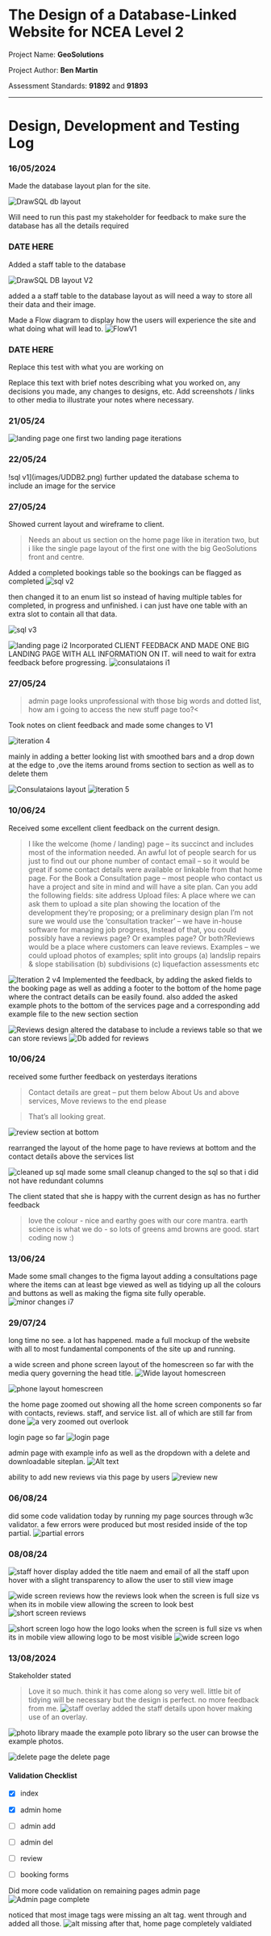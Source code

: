 # The Design of a Database-Linked Website for NCEA Level 2

Project Name: **GeoSolutions**

Project Author: **Ben Martin**

Assessment Standards: **91892** and **91893**


-------------------------------------------------

# Design, Development and Testing Log

### 16/05/2024

Made the database layout plan for the site.

![DrawSQL db layout](images/db.png)

Will need to run this past my stakeholder for feedback to make sure the database has all the details required


### DATE HERE

Added a staff table to the database

![DrawSQL DB layout V2](images/Drawsql2.png)

added a a staff table to the database layout as will need a way to store all their data and their image.

Made a Flow diagram to display how the users will experience the site and what doing what will lead to.
![FlowV1](images/FlowV1.png)


### DATE HERE

Replace this test with what you are working on

Replace this text with brief notes describing what you worked on, any decisions you made, any changes to designs, etc. Add screenshots / links to other media to illustrate your notes where necessary.

### 21/05/24
![landing page one](images/LP1.png)
first two landing page iterations


### 22/05/24
!sql v1](images/UDDB2.png) 
further updated the database schema to include an image for the service


### 27/05/24

Showed current layout and wireframe to client.

> Needs an about us section on the home page like in iteration two, but i like the single page layout of the first one with the big GeoSolutions front and centre.

Added a completed bookings table so the bookings can be flagged as completed
![sql v2](images/COMP1.png)

then changed it to an enum list so instead of having multiple tables for completed, in progress and unfinished. i can just have one table with an extra slot to contain all that data.

![sql v3](images/COMP2.png)

![landing page i2](images/LP2.png)
Incorporated CLIENT FEEDBACK AND MADE ONE BIG LANDING PAGE WITH ALL INFORMATION ON IT.
will need to wait for extra feedback before progressing.
![consulataions i1](images/con_planner.png)

### 27/05/24
> admin page looks unprofessional with those big words and dotted list, how am i going to access the new stuff page too?<

Took notes on client feedback and made some changes to V1

![iteration 4](images/i4.png)

mainly in adding a better looking list with smoothed bars and a drop down at the edge to ,ove the items around froms section to section as well as to delete them

![Consulataions layout](images/con_planner2.png)
![iteration 5](images/i5.png)

### 10/06/24

Received some excellent client feedback on the current design.
> I like the welcome (home / landing) page – its succinct and includes most of the information needed. An awful lot of people search for us just to find out our phone number of contact email – so it would be great if some contact details were available or linkable from that home page. For the Book a Consultation page – most people who contact us have a project and site in mind and will have a site plan.  Can you add the following fields: site address 
>Upload files: A place where we can ask them to upload a site plan showing the location of the development they’re proposing; or a preliminary design plan
> I’m not sure we would use the ‘consultation tracker’ – we have in-house software for managing job progress, Instead of that, you could possibly have a reviews page?  Or examples page?  Or both?Reviews would be a place where customers can leave reviews.
>Examples – we could upload photos of examples; split into groups
>(a) landslip repairs & slope stabilisation
>(b) subdivisions
>(c) liquefaction assessments etc

![Iteration 2 v4](images/I2v4.png)
Implemented the feedback, by adding the asked fields to the booking page as well as adding a footer to the bottom of the home page where the contract details can be easily found.
also added the asked example phots to the bottom of the services page and a corresponding add example file to the new section section

![Reviews design](images/reviewseg.png)
altered the database to include a reviews table so that we can store reviews
![Db added for reviews](images/reviewsdb.png)

### 10/06/24
received some further feedback on yesterdays iterations
>Contact details are great – put them below About Us and above services, Move reviews to the end please

>That’s all looking great.

![review section at bottom](images/refiewqs_bot.png)

rearranged the layout of the home page to have reviews at bottom and the contact details above the services list

![cleaned up sql](images/sqlv4.png)
made some small cleanup changed to the sql so that i did not have redundant columns

The client stated that she is happy with the current design as has no further feedback
>love the colour - nice and earthy goes with our core mantra. earth science is what we do - so lots of greens amd browns are good.
>start coding now :)


### 13/06/24
Made some small changes to the figma layout adding a consultations page where the items can at least bge viewed as well as tidying up all the colours and buttons as well as making the figma site fully operable.
![minor changes i7](images/figmai7.png)

### 29/07/24
long time no see. a lot has happened.
made a full mockup of the website with all to most fundamental components of the site up and running.

a wide screen and phone screen layout of the homescreen so far with the media query governing the head title. 
![Wide layout homescreen](images/wlohs.png)

![phone layout homescreen](images/plohs.png)


the home page zoomed out showing all the home screen components so far
with contacts, reviews. staff, and service list. all of which are still far from done
![a very zoomed out overlook](images/avzool.png)


login page so far
![login page](images/lp.png)

admin page with example info as well as the dropdown with a delete and downloadable siteplan.
![Alt text](images/admine.png)

ability to add new reviews via this page by users
![review new](images/rvp.png)


### 06/08/24
did some code validation today by running my page sources through w3c validator.
a few errors were produced but most resided inside of the top partial.
![partial errors](images/pe.png)

### 08/08/24
![staff hover display](images/shd.png)
added the title naem and email of all the staff upon hover with a slight transparency to allow the user to still view image

![wide screen reviews](images/wsr.png)
how the reviews look when the screen is full size vs when its in mobile view allowing the screen to look best
![short screen reviews](images/ssr.png)

![short screen logo](images/ssl.png)
how the logo looks when the screen is full size vs when its in mobile view allowing logo to be most visible
![wide screen logo](images/wsl.png)

### 13/08/2024
Stakeholder stated
>Love it so much. think it has come along so very well. little bit of tidying will be necessary but the design is perfect. no more feedback from me.
![staff overlay](images/overlay.png)
added the staff details upon hover making use of an overlay.

![photo library](images/photolib.png)
maade the example poto library so the user can browse the example photos.

![delete page](images/deletepage.png)
the delete page


#### Validation Checklist
- [x] index
- [x] admin home
- [ ] admin add
- [ ] admin del
- [ ] review
- [ ] booking forms




Did more code validation on remaining pages
admin page
![Admin page complete](images/adminpval.png)

noticed that most image tags were missing an alt tag. went through and added all those.
![alt missing](images/missalt.png)
after that, home page completely valdiated